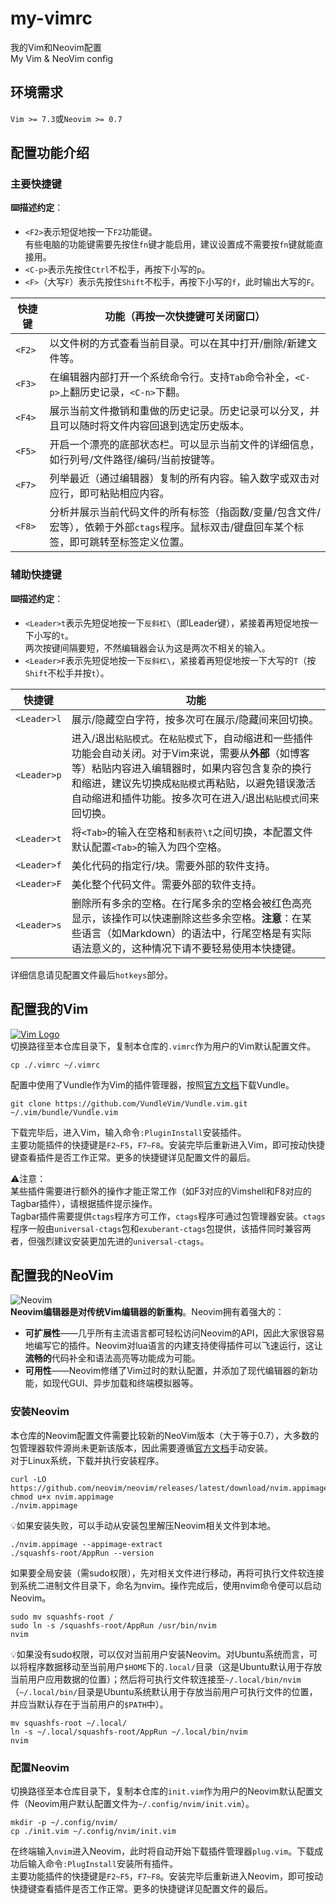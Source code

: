 # my-vimrc
我的Vim和Neovim配置  
My Vim &amp; NeoVim config

## 环境需求
```Vim >= 7.3```或```Neovim >= 0.7```

## 配置功能介绍
### 主要快捷键
**⌨️描述约定**：  
- ```<F2>```表示短促地按一下```F2```功能键。  
有些电脑的功能键需要先按住```fn```键才能启用，建议设置成不需要按```fn```键就能直接用。  
- ```<C-p>```表示先按住```Ctrl```不松手，再按下小写的```p```。  
- ```<F>```（大写```F```）表示先按住```Shift```不松手，再按下小写的```f```，此时输出大写的```F```。

|快捷键|功能（再按一次快捷键可关闭窗口）|
| - | - |
|```<F2>```|以文件树的方式查看当前目录。可以在其中打开/删除/新建文件等。|
|```<F3>```|在编辑器内部打开一个系统命令行。支持```Tab```命令补全，```<C-p>```上翻历史记录，```<C-n>```下翻。|
|```<F4>```|展示当前文件撤销和重做的历史记录。历史记录可以分叉，并且可以随时将文件内容回退到选定历史版本。|
|```<F5>```|开启一个漂亮的底部状态栏。可以显示当前文件的详细信息，如行列号/文件路径/编码/当前按键等。|
|```<F7>```|列举最近（通过编辑器）复制的所有内容。输入数字或双击对应行，即可粘贴相应内容。|
|```<F8>```|分析并展示当前代码文件的所有标签（指函数/变量/包含文件/宏等），依赖于外部```ctags```程序。鼠标双击/键盘回车某个标签，即可跳转至标签定义位置。|

### 辅助快捷键
**⌨️描述约定**：  
- ```<Leader>t```表示先短促地按一下```反斜杠\```（即Leader键），紧接着再短促地按一下小写的```t```。  
两次按键间隔要短，不然编辑器会认为这是两次不相关的输入。  
- ```<Leader>F```表示先短促地按一下```反斜杠\```，紧接着再短促地按一下大写的```T```（按```Shift```不松手并按```t```）。

|快捷键|功能|
| - | - |
|```<Leader>l```|展示/隐藏空白字符，按多次可在展示/隐藏间来回切换。|
|```<Leader>p```|进入/退出```粘贴模式```。在```粘贴模式```下，自动缩进和一些插件功能会自动关闭。对于Vim来说，需要从**外部**（如博客等）粘贴内容进入编辑器时，如果内容包含复杂的换行和缩进，建议先切换成```粘贴模式```再粘贴，以避免错误激活自动缩进和插件功能。按多次可在进入/退出```粘贴模式```间来回切换。|
|```<Leader>t```|将```<Tab>```的输入在空格和```制表符\t```之间切换，本配置文件默认配置```<Tab>```的输入为四个空格。|
|```<Leader>f```|美化代码的指定行/块。需要外部的软件支持。|
|```<Leader>F```|美化整个代码文件。需要外部的软件支持。|
|```<Leader>s```|删除所有多余的空格。在行尾多余的空格会被红色高亮显示，该操作可以快速删除这些多余空格。**注意**：在某些语言（如Markdown）的语法中，行尾空格是有实际语法意义的，这种情况下请不要轻易使用本快捷键。|

详细信息请见配置文件最后```hotkeys```部分。

## 配置我的Vim
[![Vim Logo](https://github.com/vim/vim/raw/master/runtime/vimlogo.gif)](https://www.vim.org)  
切换路径至本仓库目录下，复制本仓库的```.vimrc```作为用户的Vim默认配置文件。
```
cp ./.vimrc ~/.vimrc
```

配置中使用了Vundle作为Vim的插件管理器，按照[官方文档](https://github.com/VundleVim/Vundle.vim)下载Vundle。
```
git clone https://github.com/VundleVim/Vundle.vim.git ~/.vim/bundle/Vundle.vim
```

下载完毕后，进入Vim，输入命令```:PluginInstall```安装插件。  
主要功能插件的快捷键是```F2~F5```，```F7~F8```。安装完毕后重新进入Vim，即可按动快捷键查看插件是否工作正常。更多的快捷键详见配置文件的最后。  

⚠️注意：  
某些插件需要进行额外的操作才能正常工作（如F3对应的Vimshell和F8对应的Tagbar插件），请根据插件提示操作。  
Tagbar插件需要提供```ctags```程序方可工作，```ctags```程序可通过包管理器安装。```ctags```程序一般由```universal-ctags```包和```exuberant-ctags```包提供，该插件同时兼容两者，但强烈建议安装更加先进的```universal-ctags```。

## 配置我的NeoVim
![Neovim](https://raw.githubusercontent.com/neovim/neovim.github.io/master/logos/neovim-logo-300x87.png)  
**Neovim编辑器是对传统Vim编辑器的新重构**。Neovim拥有着强大的：
- **可扩展性**——几乎所有主流语言都可轻松访问Neovim的API，因此大家很容易地编写它的插件。Neovim对lua语言的内建支持使得插件可以飞速运行，这让**流畅的**代码补全和语法高亮等功能成为可能。
- **可用性**——Neovim修缮了Vim过时的默认配置，并添加了现代编辑器的新功能，如现代GUI、异步加载和终端模拟器等。

### 安装Neovim
本仓库的Neovim配置文件需要比较新的NeoVim版本（大于等于0.7），大多数的包管理器软件源尚未更新该版本，因此需要遵循[官方文档](https://github.com/neovim/neovim/wiki/Installing-Neovim)手动安装。  
对于Linux系统，下载并执行安装程序。
```
curl -LO https://github.com/neovim/neovim/releases/latest/download/nvim.appimage
chmod u+x nvim.appimage
./nvim.appimage
```
💡如果安装失败，可以手动从安装包里解压Neovim相关文件到本地。
```
./nvim.appimage --appimage-extract
./squashfs-root/AppRun --version
```
如果要全局安装（需sudo权限），先对相关文件进行移动，再将可执行文件软连接到系统二进制文件目录下，命名为nvim。操作完成后，使用nvim命令便可以启动Neovim。
```
sudo mv squashfs-root /
sudo ln -s /squashfs-root/AppRun /usr/bin/nvim
nvim
```
💡如果没有sudo权限，可以仅对当前用户安装Neovim。对Ubuntu系统而言，可以将程序数据移动至当前用户```$HOME```下的```.local/```目录（这是Ubuntu默认用于存放当前用户应用数据的位置）；然后将可执行文件软连接至```~/.local/bin/nvim```（```~/.local/bin/```目录是Ubuntu系统默认用于存放当前用户可执行文件的位置，并应当默认存在于当前用户的```$PATH```中）。
```
mv squashfs-root ~/.local/
ln -s ~/.local/squashfs-root/AppRun ~/.local/bin/nvim
nvim
```

### 配置Neovim
切换路径至本仓库目录下，复制本仓库的```init.vim```作为用户的Neovim默认配置文件（Neovim用户默认配置文件为```~/.config/nvim/init.vim```）。
```
mkdir -p ~/.config/nvim/
cp ./init.vim ~/.config/nvim/init.vim
```
在终端输入```nvim```进入Neovim，此时将自动开始下载插件管理器```plug.vim```。下载成功后输入命令```:PlugInstall```安装所有插件。  
主要功能插件的快捷键是```F2~F5```，```F7~F8```。安装完毕后重新进入Neovim，即可按动快捷键查看插件是否工作正常。更多的快捷键详见配置文件的最后。

